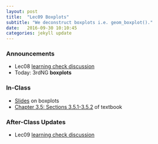 ```yaml
---
layout: post
title:  "Lec09 Boxplots"
subtitle: "We deconstruct boxplots i.e. geom_boxplot()."
date:   2016-09-30 10:10:45
categories: jekyll update
---
```




### Announcements

* Lec08 <a href = "{{ site.baseurl }}/assets/LC/linegraph.html" target = "_blank">learning check discussion</a>
* Today: 3rdNG **boxplots**


### In-Class

* <a href = "{{ site.baseurl }}/assets/2-Data/boxplots.html" target = "_blank">Slides</a> on boxplots
* <a href = "https://rudeboybert.github.io/IntroStatDataSciences/4-viz.html#boxplots" target = "_blank">Chapter 3.5: Sections 3.5.1-3.5.2</a> of textbook


### After-Class Updates

* Lec09 <a href = "{{ site.baseurl }}/assets/LC/boxplots.html" target = "_blank">learning check discussion</a>
